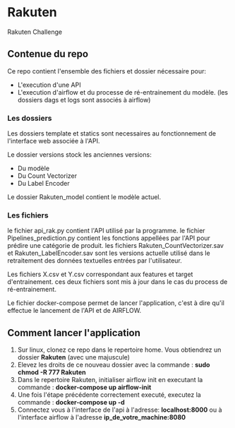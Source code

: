 # Rakuten
Rakuten Challenge

## Contenue du repo
Ce repo contient l'ensemble des fichiers et dossier nécessaire pour:
- L'execution d'une API
- L'execution d'airflow et du processe de ré-entrainement du modèle. (les dossiers dags et logs sont associés à airflow)

### Les dossiers
Les dossiers template et statics sont necessaires au fonctionnement de l'interface web associée à l'API.

Le dossier versions stock les anciennes versions:
 - Du modèle
 - Du Count Vectorizer
 - Du Label Encoder

Le dossier Rakuten_model contient le modèle actuel.

### Les fichiers

le fichier api_rak.py contient l'API utilisé par la programme.
le fichier Pipelines_prediction.py contient les fonctions appellées par l'API pour prédire une catégorie de produit.
les fichiers Rakuten_CountVectorizer.sav et Rakuten_LabelEncoder.sav sont les versions actuelle utilisé dans le retraitement des données textuelles entrées par l'utilisateur.

Les fichiers X.csv et Y.csv correspondant aux features et target d'entrainement. ces deux fichiers sont mis à jour dans le cas du process de ré-entrainement.

Le fichier docker-compose permet de lancer l'application, c'est à dire qu'il effectue le lancement de l'API et de AIRFLOW.

## Comment lancer l'application

1. Sur linux, clonez ce repo dans le repertoire home. Vous obtiendrez un dossier **Rakuten** (avec une majuscule)
2. Elevez les droits de ce nouveau dossier avec la commande : **sudo chmod -R 777 Rakuten**
3. Dans le repertoire Rakuten, initialiser airflow init en executant la commande :  **docker-compose up airflow-init**
4. Une fois l'étape précédente correctement executé, executez la commande : **docker-compose up -d**
5. Connectez vous à l'interface de l'api à l'adresse: **localhost:8000** ou à l'interface airflow à l'adresse **ip_de_votre_machine:8080**
